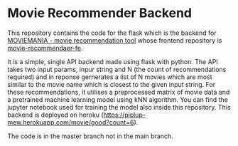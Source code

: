 # Movie Recommender Backend

This repository contains the code for the flask which is the backend for [MOVIEMANIA - movie recommendation tool](http://succinct-foot.surge.sh/#/) whose frontend repository is [movie-recommendaer-fe](https://github.com/deepti-29/movie-recommendation-fe/tree/master).

It is a simple, single API backend made using flask with python. The API takes two input params, inpur string and N (the count of recommendations required) and in reponse gernerates a list of N movies which are most similar to the movie name which is closest to the given input string. For these recommendations, it utilises a preprocessed matrix of movie data and a pretrained machine learning model using kNN algorithm. You can find the jupyter notebook used for training the model also inside this repository. This backend is deployed on heroku (https://piplup-mew.herokuapp.com/movie/good?count=6).

The code is in the master branch not in the main branch.
